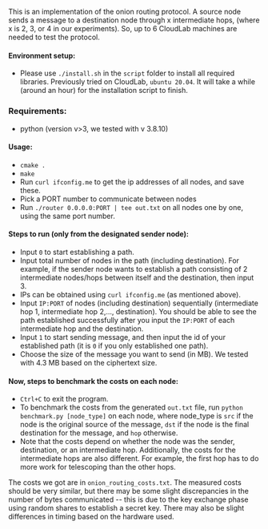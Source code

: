 This is an implementation of the onion routing protocol.
A source node sends a message to a destination node through x intermediate hops,
(where x is 2, 3, or 4 in our experiments).
So, up to 6 CloudLab machines are needed to test the protocol.

#### Environment setup:
- Please use `./install.sh` in the `script` folder to install all required libraries. Previously tried on
  CloudLab, `ubuntu 20.04`. It will take a while (around an hour) for the installation script to finish.

### Requirements:
- python (version v>3, we tested with v 3.8.10)

#### Usage:
- `cmake .`
- `make`
- Run `curl ifconfig.me` to get the ip addresses of all nodes, and save these.
- Pick a PORT number to communicate between nodes
- Run `./router 0.0.0.0:PORT | tee out.txt` on all nodes one by one, using the same port number.

#### Steps to run (only from the designated sender node):
- Input `0` to start establishing a path.
- Input total number of nodes in the path (including destination). For example,
   if the sender node wants to establish a path consisting of 2 intermediate nodes/hops between
   itself and the destination, then input 3.
- IPs can be obtained using `curl ifconfig.me` (as mentioned above).
- Input `IP:PORT` of nodes (including destination) sequentially (intermediate hop 1, intermediate hop 2,..., destination). You should be able to see the path established successfully after you input the `IP:PORT` of each intermediate hop and the destination.
- Input `1` to start sending message, and then input the id of your established
   path (it is `0` if you only established one path).
- Choose the size of the message you want to send (in MB). We tested with 4.3 MB based on the ciphertext size.

#### Now, steps to benchmark the costs on each node:
- `Ctrl+C` to exit the program.
- To benchmark the costs from the generated `out.txt` file,
  run `python benchmark.py [node_type]` on each node, where node_type is
  `src` if the node is the original source of the message,
  `dst` if the node is the final destination for the message,
  and `hop` otherwise.
- Note that the costs depend on whether the node was the sender, destination, or an intermediate hop.
  Additionally, the costs for the intermediate hops are also different. For example, the first hop has to do more work for telescoping than the other hops.

The costs we got are in `onion_routing_costs.txt`.
The measured costs should be very similar, but there may be some slight discrepancies in the number of bytes communicated --  this is due to the key exchange phase using random shares to establish a secret key. There may also be slight differences in timing based on the hardware used.
